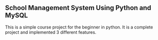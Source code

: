 ## School Management System Using Python and MySQL

This is a simple course project for the beginner in python. 
It is a complete project and implemented 3 different features. 
